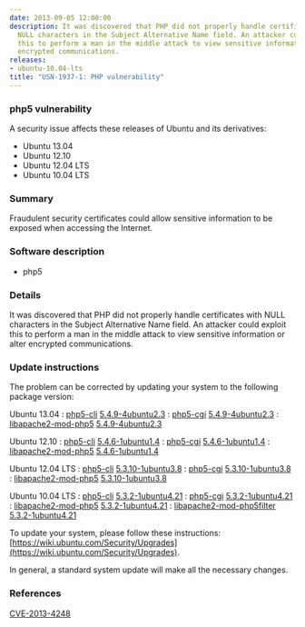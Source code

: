 ```yaml
---
date: 2013-09-05 12:00:00
description: It was discovered that PHP did not properly handle certificates with
  NULL characters in the Subject Alternative Name field. An attacker could exploit
  this to perform a man in the middle attack to view sensitive information or alter
  encrypted communications.
releases:
- ubuntu-10.04-lts
title: "USN-1937-1: PHP vulnerability"
---
```


### php5 vulnerability

A security issue affects these releases of Ubuntu and its derivatives:

* Ubuntu 13.04
* Ubuntu 12.10
* Ubuntu 12.04 LTS
* Ubuntu 10.04 LTS

### Summary

Fraudulent security certificates could allow sensitive information to be exposed when accessing the Internet.

### Software description

* php5 

### Details

It was discovered that PHP did not properly handle certificates with NULL characters in the Subject Alternative Name field. An attacker could exploit this to perform a man in the middle attack to view sensitive information or alter encrypted communications. 

### Update instructions

The problem can be corrected by updating your system to the following package version:

Ubuntu 13.04
 : [php5-cli](https://launchpad.net/ubuntu/+source/php5) <span> [5.4.9-4ubuntu2.3](https://launchpad.net/ubuntu/+source/php5/5.4.9-4ubuntu2.3) </span> 
 : [php5-cgi](https://launchpad.net/ubuntu/+source/php5) <span> [5.4.9-4ubuntu2.3](https://launchpad.net/ubuntu/+source/php5/5.4.9-4ubuntu2.3) </span> 
 : [libapache2-mod-php5](https://launchpad.net/ubuntu/+source/php5) <span> [5.4.9-4ubuntu2.3](https://launchpad.net/ubuntu/+source/php5/5.4.9-4ubuntu2.3) </span> 

Ubuntu 12.10
 : [php5-cli](https://launchpad.net/ubuntu/+source/php5) <span> [5.4.6-1ubuntu1.4](https://launchpad.net/ubuntu/+source/php5/5.4.6-1ubuntu1.4) </span> 
 : [php5-cgi](https://launchpad.net/ubuntu/+source/php5) <span> [5.4.6-1ubuntu1.4](https://launchpad.net/ubuntu/+source/php5/5.4.6-1ubuntu1.4) </span> 
 : [libapache2-mod-php5](https://launchpad.net/ubuntu/+source/php5) <span> [5.4.6-1ubuntu1.4](https://launchpad.net/ubuntu/+source/php5/5.4.6-1ubuntu1.4) </span> 

Ubuntu 12.04 LTS
 : [php5-cli](https://launchpad.net/ubuntu/+source/php5) <span> [5.3.10-1ubuntu3.8](https://launchpad.net/ubuntu/+source/php5/5.3.10-1ubuntu3.8) </span> 
 : [php5-cgi](https://launchpad.net/ubuntu/+source/php5) <span> [5.3.10-1ubuntu3.8](https://launchpad.net/ubuntu/+source/php5/5.3.10-1ubuntu3.8) </span> 
 : [libapache2-mod-php5](https://launchpad.net/ubuntu/+source/php5) <span> [5.3.10-1ubuntu3.8](https://launchpad.net/ubuntu/+source/php5/5.3.10-1ubuntu3.8) </span> 

Ubuntu 10.04 LTS
 : [php5-cli](https://launchpad.net/ubuntu/+source/php5) <span> [5.3.2-1ubuntu4.21](https://launchpad.net/ubuntu/+source/php5/5.3.2-1ubuntu4.21) </span> 
 : [php5-cgi](https://launchpad.net/ubuntu/+source/php5) <span> [5.3.2-1ubuntu4.21](https://launchpad.net/ubuntu/+source/php5/5.3.2-1ubuntu4.21) </span> 
 : [libapache2-mod-php5](https://launchpad.net/ubuntu/+source/php5) <span> [5.3.2-1ubuntu4.21](https://launchpad.net/ubuntu/+source/php5/5.3.2-1ubuntu4.21) </span> 
 : [libapache2-mod-php5filter](https://launchpad.net/ubuntu/+source/php5) <span> [5.3.2-1ubuntu4.21](https://launchpad.net/ubuntu/+source/php5/5.3.2-1ubuntu4.21) </span> 

To update your system, please follow these instructions: [https://wiki.ubuntu.com/Security/Upgrades](https://wiki.ubuntu.com/Security/Upgrades).

In general, a standard system update will make all the necessary changes. 

### References

 [CVE-2013-4248](http://people.ubuntu.com/~ubuntu-security/cve/CVE-2013-4248)
